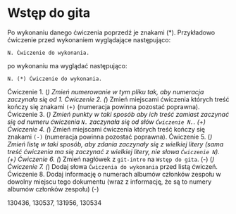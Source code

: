 #  Wstęp do gita

Po wykonaniu danego ćwiczenia poprzedź je znakami (\*).
Przykładowo ćwiczenie przed wykonaniem wyglądające następująco:

```
N. Ćwiczenie do wykonania.
```

po wykonaniu ma wyglądać następująco:

```
N. (*) Ćwiczenie do wykonania.
```


Ćwiczenie 1. (*) Zmień numerowanie w tym pliku tak, aby numeracja zaczynała się od 1.
Ćwiczenie 2. (*) Zmień miejscami ćwiczenia których treść kończy się znakami `(+)` (numeracja powinna pozostać poprawna).
Ćwiczenie 3. (*) Zmień punkty w taki sposób aby ich treść zamiast zaczynać się od numeru ćwiczenia `N.` zaczynała się od słów `Ćwiczenie N.`. (+)
Ćwiczenie 4. (*) Zmień miejscami ćwiczenia których treść kończy się znakami `(-)` (numeracja powinna pozostać poprawna).
Ćwiczenie 5. (*) Zmień listę w taki sposób, aby zdania zaczynały się z wielkiej litery (sama treść ćwiczenia ma się zaczynać z wielkiej litery, nie słowa `Ćwiczenie N`). (+)
Ćwiczenie 6. (*) Zmień nagłówek z `git-intro` na `Wstęp do gita`. (-) (*)
Ćwiczenie 7. (*) Dodaj słowa `Ćwiczenia do wykonania` przed listą ćwiczeń.
Ćwiczenie 8. Dodaj informację o numerach albumów członków zespołu w dowolny miejscu tego dokumentu (wraz z informację, że są to numery albumów członków zespołu) (-)

130436, 130537, 131956, 130534

